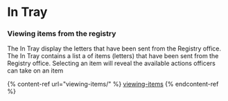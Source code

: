# In Tray

### Viewing items from the registry

The In Tray display the letters that have been sent from the Registry office. The In Tray contains a list a of items (letters) that have been sent from the Registry office. Selecting an item will reveal the available actions officers can take on an item



{% content-ref url="viewing-items/" %}
[viewing-items](viewing-items/)
{% endcontent-ref %}

